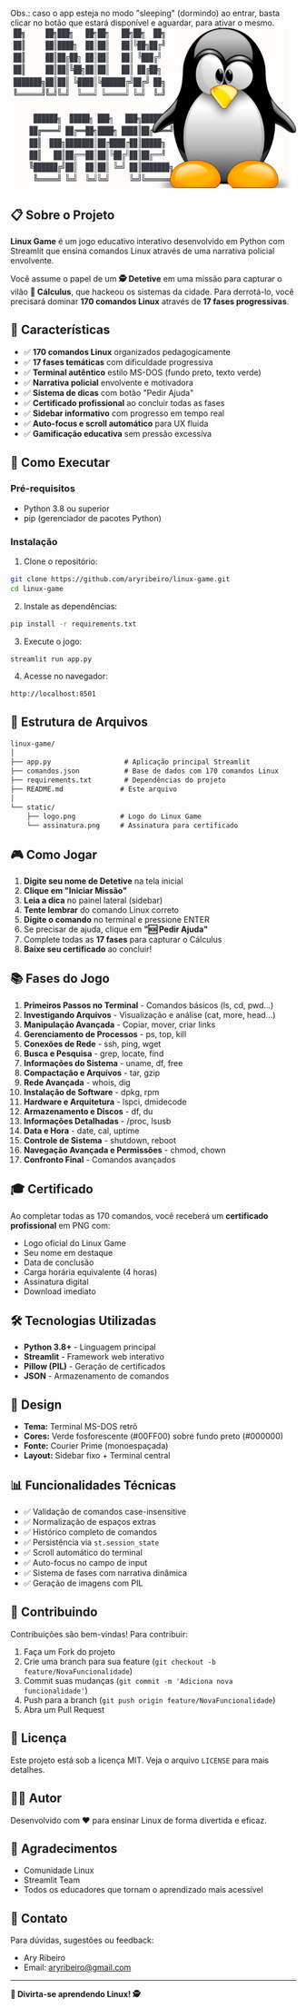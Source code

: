 Obs.: caso o app esteja no modo "sleeping" (dormindo) ao entrar, basta clicar no botão que estará disponível e aguardar, para ativar o mesmo.
![Linux Game](static/logo.png)

## 📋 Sobre o Projeto

**Linux Game** é um jogo educativo interativo desenvolvido em Python com Streamlit que ensina comandos Linux através de uma narrativa policial envolvente. 

Você assume o papel de um **🕵️ Detetive** em uma missão para capturar o vilão **🦹 Cálculus**, que hackeou os sistemas da cidade. Para derrotá-lo, você precisará dominar **170 comandos Linux** através de **17 fases progressivas**.

## 🎯 Características

- ✅ **170 comandos Linux** organizados pedagogicamente
- ✅ **17 fases temáticas** com dificuldade progressiva
- ✅ **Terminal autêntico** estilo MS-DOS (fundo preto, texto verde)
- ✅ **Narrativa policial** envolvente e motivadora
- ✅ **Sistema de dicas** com botão "Pedir Ajuda"
- ✅ **Certificado profissional** ao concluir todas as fases
- ✅ **Sidebar informativo** com progresso em tempo real
- ✅ **Auto-focus e scroll automático** para UX fluida
- ✅ **Gamificação educativa** sem pressão excessiva

## 🚀 Como Executar

### Pré-requisitos

- Python 3.8 ou superior
- pip (gerenciador de pacotes Python)

### Instalação

1. Clone o repositório:
```bash
git clone https://github.com/aryribeiro/linux-game.git
cd linux-game
```

2. Instale as dependências:
```bash
pip install -r requirements.txt
```

3. Execute o jogo:
```bash
streamlit run app.py
```

4. Acesse no navegador:
```
http://localhost:8501
```

## 📁 Estrutura de Arquivos

```
linux-game/
│
├── app.py                  # Aplicação principal Streamlit
├── comandos.json           # Base de dados com 170 comandos Linux
├── requirements.txt        # Dependências do projeto
├── README.md              # Este arquivo
│
└── static/
    ├── logo.png           # Logo do Linux Game
    └── assinatura.png     # Assinatura para certificado
```

## 🎮 Como Jogar

1. **Digite seu nome de Detetive** na tela inicial
2. **Clique em "Iniciar Missão"**
3. **Leia a dica** no painel lateral (sidebar)
4. **Tente lembrar** do comando Linux correto
5. **Digite o comando** no terminal e pressione ENTER
6. Se precisar de ajuda, clique em **"🆘 Pedir Ajuda"**
7. Complete todas as **17 fases** para capturar o Cálculus
8. **Baixe seu certificado** ao concluir!

## 📚 Fases do Jogo

1. **Primeiros Passos no Terminal** - Comandos básicos (ls, cd, pwd...)
2. **Investigando Arquivos** - Visualização e análise (cat, more, head...)
3. **Manipulação Avançada** - Copiar, mover, criar links
4. **Gerenciamento de Processos** - ps, top, kill
5. **Conexões de Rede** - ssh, ping, wget
6. **Busca e Pesquisa** - grep, locate, find
7. **Informações do Sistema** - uname, df, free
8. **Compactação e Arquivos** - tar, gzip
9. **Rede Avançada** - whois, dig
10. **Instalação de Software** - dpkg, rpm
11. **Hardware e Arquitetura** - lspci, dmidecode
12. **Armazenamento e Discos** - df, du
13. **Informações Detalhadas** - /proc, lsusb
14. **Data e Hora** - date, cal, uptime
15. **Controle de Sistema** - shutdown, reboot
16. **Navegação Avançada e Permissões** - chmod, chown
17. **Confronto Final** - Comandos avançados

## 🎓 Certificado

Ao completar todas as 170 comandos, você receberá um **certificado profissional** em PNG com:
- Logo oficial do Linux Game
- Seu nome em destaque
- Data de conclusão
- Carga horária equivalente (4 horas)
- Assinatura digital
- Download imediato

## 🛠️ Tecnologias Utilizadas

- **Python 3.8+** - Linguagem principal
- **Streamlit** - Framework web interativo
- **Pillow (PIL)** - Geração de certificados
- **JSON** - Armazenamento de comandos

## 🎨 Design

- **Tema:** Terminal MS-DOS retrô
- **Cores:** Verde fosforescente (#00FF00) sobre fundo preto (#000000)
- **Fonte:** Courier Prime (monoespaçada)
- **Layout:** Sidebar fixo + Terminal central

## 📊 Funcionalidades Técnicas

- ✅ Validação de comandos case-insensitive
- ✅ Normalização de espaços extras
- ✅ Histórico completo de comandos
- ✅ Persistência via `st.session_state`
- ✅ Scroll automático do terminal
- ✅ Auto-focus no campo de input
- ✅ Sistema de fases com narrativa dinâmica
- ✅ Geração de imagens com PIL

## 🤝 Contribuindo

Contribuições são bem-vindas! Para contribuir:

1. Faça um Fork do projeto
2. Crie uma branch para sua feature (`git checkout -b feature/NovaFuncionalidade`)
3. Commit suas mudanças (`git commit -m 'Adiciona nova funcionalidade'`)
4. Push para a branch (`git push origin feature/NovaFuncionalidade`)
5. Abra um Pull Request

## 📝 Licença

Este projeto está sob a licença MIT. Veja o arquivo `LICENSE` para mais detalhes.

## 👨‍💻 Autor

Desenvolvido com ❤️ para ensinar Linux de forma divertida e eficaz.

## 🌟 Agradecimentos

- Comunidade Linux
- Streamlit Team
- Todos os educadores que tornam o aprendizado mais acessível

## 📧 Contato

Para dúvidas, sugestões ou feedback:
- Ary Ribeiro
- Email: aryribeiro@gmail.com

---


**🐧 Divirta-se aprendendo Linux! 🕵️**



